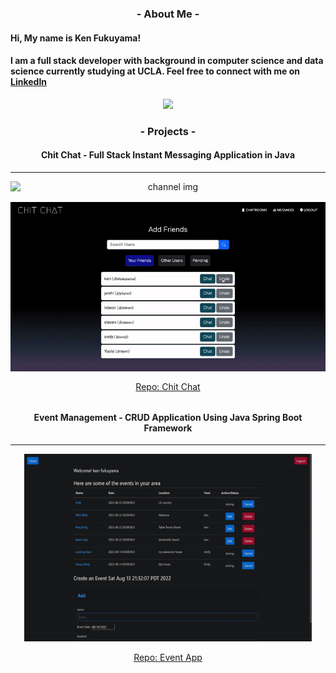 
<div align="center" style="margin-bottom: 1rem; margin-top: 1rem;">

### **- About Me -**

</div>

#### Hi, My name is Ken Fukuyama!

<h4> 
I am a full stack developer with background in computer science and data science currently studying at UCLA. Feel free to connect with me on <a href="www.linkedin.com/in/kenfukuyama">LinkedIn</a>
</h4>


<p align="center" style="margin-bottom: 1rem; margin-top: 1rem;">
  <img src="https://github-readme-streak-stats.herokuapp.com/?user=kenfukuyama&theme=black-ice&hide_border=false" />
</p>

<!-- <p align="center" style="border: 5px red;">
  <img width="460" height="300" src="space.gif" alt="space img">
</p> -->



<div align="center" style="margin-bottom: 1rem; margin-top: 1rem;">

###  **- Projects -**

</div>

<div align="center">

#### Chit Chat - Full Stack Instant Messaging Application in Java

</div>


<hr/>

<div align="center">
  <div style="display: flex; gap: 1rem; flex-direction: column; align-items: center">
    <img width="600" src="chitchat-channels.gif" alt="channel img"/>
    <img width="600" src="chitchat-dms.gif" alt="dm img"/>
  </div>
</div>

<div align="center" style="margin-bottom: 2rem; margin-top: 1rem;">
  <a href="https://github.com/kenfukuyama/chit-chat">Repo: Chit Chat</a>
</div>



<div align="center">

#### Event Management - CRUD Application Using Java Spring Boot Framework

</div>


<hr/>

<p align="center">
  <img width="460" height="300" src="event_app_1.gif" alt="space img">
</p>

<div align="center">
  <a href="https://github.com/kenfukuyama/Event-Planner-App">Repo: Event App</a>
</div>












<!--
**kenfukuyama/kenfukuyama** is a ✨ _special_ ✨ repository because its `README.md` (this file) appears on your GitHub profile.

Here are some ideas to get you started:

- 🔭 I’m currently working on ...
- 🌱 I’m currently learning ...
- 👯 I’m looking to collaborate on ...
- 🤔 I’m looking for help with ...
- 💬 Ask me about ...
- 📫 How to reach me: ...
- 😄 Pronouns: ...
- ⚡ Fun fact: ...
-->
